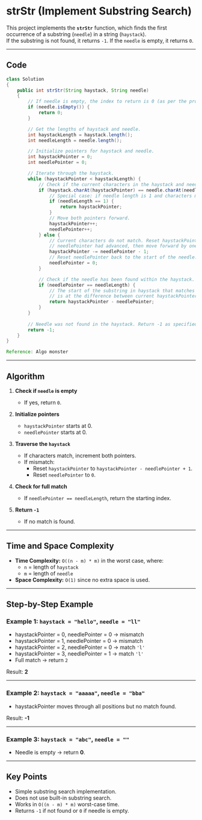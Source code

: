 # strStr (Implement Substring Search)

This project implements the **`strStr`** function, which finds the first occurrence of a substring (`needle`) in a string (`haystack`).  
If the substring is not found, it returns `-1`. If the `needle` is empty, it returns `0`.

---

## Code

```java
class Solution 
{
    public int strStr(String haystack, String needle) 
    {
        // If needle is empty, the index to return is 0 (as per the problem statement).
        if (needle.isEmpty()) {
            return 0;
        }

        // Get the lengths of haystack and needle.
        int haystackLength = haystack.length();
        int needleLength = needle.length();

        // Initialize pointers for haystack and needle.
        int haystackPointer = 0;
        int needlePointer = 0;

        // Iterate through the haystack.
        while (haystackPointer < haystackLength) {
            // Check if the current characters in the haystack and needle are the same.
            if (haystack.charAt(haystackPointer) == needle.charAt(needlePointer)) {
                // Special case: if needle length is 1 and characters match, we found the needle.
                if (needleLength == 1) {
                    return haystackPointer;
                }
                // Move both pointers forward.
                haystackPointer++;
                needlePointer++;
            } else {
                // Current characters do not match. Reset haystackPointer back by the amount
                // needlePointer had advanced, then move forward by one to search from next position.
                haystackPointer -= needlePointer - 1;
                // Reset needlePointer back to the start of the needle.
                needlePointer = 0;
            }

            // Check if the needle has been found within the haystack.
            if (needlePointer == needleLength) {
                // The start of the substring in haystack that matches the needle
                // is at the difference between current haystackPointer and the length of the needle.
                return haystackPointer - needlePointer;
            }
        }
      
        // Needle was not found in the haystack. Return -1 as specified in the problem statement.
        return -1;
    }
}

Reference: Algo monster
```

---

## Algorithm

1. **Check if `needle` is empty**
   - If yes, return `0`.

2. **Initialize pointers**
   - `haystackPointer` starts at 0.
   - `needlePointer` starts at 0.

3. **Traverse the `haystack`**
   - If characters match, increment both pointers.
   - If mismatch:
     - Reset `haystackPointer` to `haystackPointer - needlePointer + 1`.
     - Reset `needlePointer` to `0`.

4. **Check for full match**
   - If `needlePointer == needleLength`, return the starting index.

5. **Return `-1`**
   - If no match is found.

---

## Time and Space Complexity

- **Time Complexity:** `O((n - m) * m)` in the worst case, where:
  - `n` = length of `haystack`
  - `m` = length of `needle`
- **Space Complexity:** `O(1)` since no extra space is used.

---

## Step-by-Step Example

### Example 1: `haystack = "hello"`, `needle = "ll"`
- haystackPointer = 0, needlePointer = 0 → mismatch
- haystackPointer = 1, needlePointer = 0 → mismatch
- haystackPointer = 2, needlePointer = 0 → match `'l'`
- haystackPointer = 3, needlePointer = 1 → match `'l'`
- Full match → return `2`

Result: **2**

---

### Example 2: `haystack = "aaaaa"`, `needle = "bba"`
- haystackPointer moves through all positions but no match found.

Result: **-1**

---

### Example 3: `haystack = "abc"`, `needle = ""`
- Needle is empty → return **0**.

---

## Key Points
- Simple substring search implementation.
- Does not use built-in substring search.
- Works in `O((n - m) * m)` worst-case time.
- Returns `-1` if not found or `0` if needle is empty.
